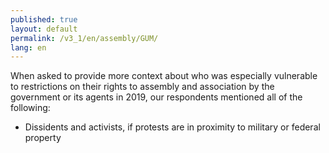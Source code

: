 ```yaml
---
published: true
layout: default
permalink: /v3_1/en/assembly/GUM/
lang: en
---
```

When asked to provide more context about who was especially vulnerable to restrictions on their rights to assembly and association by the government or its agents in 2019, our respondents mentioned all of the following:  

-	Dissidents and activists, if protests are in proximity to military or federal property